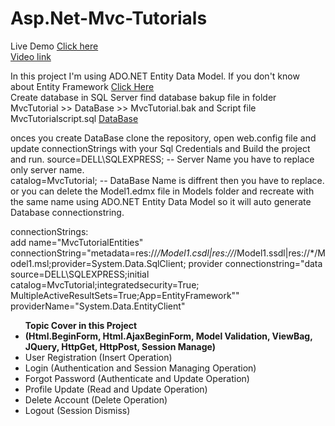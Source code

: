 # Asp.Net-Mvc-Tutorials

Live Demo <a href="http://www.mvctutorials.somee.com/" target="_blank">Click here</a><br/>
<a href="https://www.youtube.com/playlist?list=PL_i5XdFY8J5uS6QGwCViDQhmt56JrlOhk" target="_blank">Video link</a><br/>

In this project I'm using ADO.NET Entity Data Model. If you don't know about Entity Framework <a href="https://www.c-sharpcorner.com/article/introduce-entity-framework-with-ado-net-entity-data-model/" target="_blank">Click Here </a>
<br/>
Create database in SQL Server find database bakup file in folder MvcTutorial >> DataBase >> MvcTutorial.bak 
and Script file MvcTutorialscript.sql 
<a href="https://github.com/RajanMistry88/Asp.Net-Mvc-Tutorials/tree/master/MvcTutorial/DataBase" target="_blank">DataBase</a>


onces you create DataBase clone the repository, open web.config file and update connectionStrings with your Sql Credentials and Build the project and run. 
source=DELL\SQLEXPRESS; -- Server Name you have to replace only server name.<br/>
catalog=MvcTutorial; -- DataBase Name is diffrent then you have to replace.
or you can delete the Model1.edmx file in Models folder and recreate with the same name using ADO.NET Entity Data Model so it will auto generate Database connectionstring. 

connectionStrings:<br/>
add name="MvcTutorialEntities" connectionString="metadata=res://*/Model1.csdl|res://*/Model1.ssdl|res://*/Model1.msl;provider=System.Data.SqlClient;
provider connectionstring=&quot;data source=DELL\SQLEXPRESS;initial catalog=MvcTutorial;integratedsecurity=True;
MultipleActiveResultSets=True;App=EntityFramework&quot;" providerName="System.Data.EntityClient"

<ul><b>Topic Cover in this Project</b>
  <li><b>(Html.BeginForm, Html.AjaxBeginForm, Model Validation, ViewBag, JQuery, HttpGet, HttpPost, Session Manage)</b></li>
  <li>User Registration (Insert Operation)</li>
  <li>Login (Authentication and Session Managing Operation)</li>
  <li>Forgot Password (Authenticate and Update Operation)</li>
  <li>Profile Update (Read and Update Operation)</li>
  <li>Delete Account (Delete Operation)</li>
  <li>Logout (Session Dismiss)</li>
</ul>

